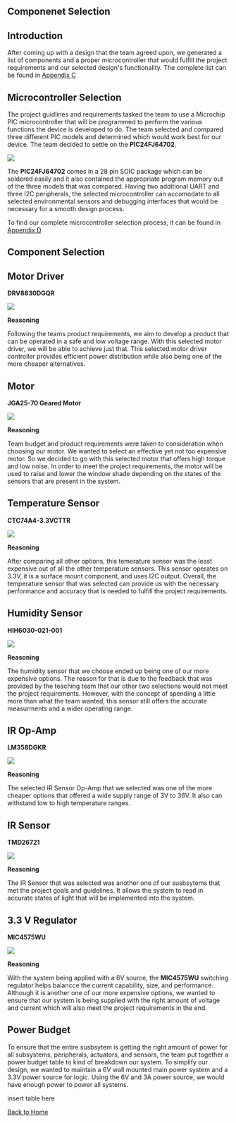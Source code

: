 **Componenet Selection**
-
Introduction
-
After coming up with a design that the team agreed upon, we generated a list of components and a proper microcontroller that would fulfill the project requirements and our selected design's functionality. The complete list can be found in [Appendix C](Appendix_C.md)

**Microcontroller Selection**
-
The project guidlines and requirements tasked the team to use a Microchip PIC microcontroller that will be programmed to perform the various functions the device is developed to do. The team selected and compared three different PIC models and determined which would work best for our device. The team decided to settle on the **PIC24FJ64702**.

![](vertopal_53e86d8e1b304e0fba1b8ab00a47e725/media/image3.png)

The **PIC24FJ64702** comes in a 28 pin SOIC package which can be soldered easily and it also contained the appropriate program memory out of the three models that was compared. Having two additional UART and three I2C peripherals, the selected microcontroller can accomodate to all selected environmental sensors and debugging interfaces that would be necessary for a smooth design process.

To find our complete microcontroller selection process, it can be found in [Appendix D](Appendix_D.md)

**Component Selection**
-
Motor Driver
-
**DRV8830DGQR**

![](vertopal_53e86d8e1b304e0fba1b8ab00a47e725/media/image4.png)

**Reasoning**

Following the teams product requirements, we aim to develop a product that can be operated in a safe and low voltage range. With this selected motor driver, we will be able to achieve just that. This selected motor driver controller provides efficient power distribution while also being one of the more cheaper alternatives. 

Motor
-
**JGA25-70 Geared Motor**

![](vertopal_53e86d8e1b304e0fba1b8ab00a47e725/media/image5.png)

**Reasoning**

Team budget and product requirements were taken to consideration when choosing our motor. We wanted to select an effective yet not too expensive motor. So we decided to go with this selected motor that offers high torque and low noise. In order to meet the project requirements, the motor will be used to raise and lower the window shade depending on the states of the sensors that are present in the system. 

Temperature Sensor
-
**CTC74A4-3.3VCTTR**

![](vertopal_53e86d8e1b304e0fba1b8ab00a47e725/media/image6.png)

**Reasoning**

After comparing all other options, this temerature sensor was the least expensive out of all the other temperature sensors. This sensor operates on 3.3V, it is a surface mount component, and uses I2C output. Overall, the temperature sensor that was selected can provide us with the necessary performance and accuracy that is needed to fulfill the project requirements.

Humidity Sensor
-
**HIH6030-021-001**

![](vertopal_53e86d8e1b304e0fba1b8ab00a47e725/media/image7.png)

**Reasoning**

The humidity sensor that we choose ended up being one of our more expensive options. The reason for that is due to the feedback that was provided by the teaching team that our other two selections would not meet the project requirements. However, with the concept of spending a little more than what the team wanted, this sensor still offers the accurate measurments and a wider operating range.

IR Op-Amp
-
**LM358DGKR**

![](vertopal_53e86d8e1b304e0fba1b8ab00a47e725/media/image8.png)

**Reasoning**

The selected IR Sensor Op-Amp that we selected was one of the more cheaper options that offered a wide supply range of 3V to 36V. It also can withstand low to high temperature ranges.

IR Sensor
-
**TMD26721**

![](vertopal_53e86d8e1b304e0fba1b8ab00a47e725/media/image9.png)

**Reasoning**

The IR Sensor that was selected was another one of our susbsytems that met the project goals and guidelines. It allows the system to read in accurate states of light that will be implemented into the system.

3.3 V Regulator
-
**MIC4575WU**

![](vertopal_53e86d8e1b304e0fba1b8ab00a47e725/media/image10.png)

**Reasoning**

With the system being applied with a 6V source, the **MIC4575WU** switching regulator helps balancce the current capability, size, and performance. Although it is another one of our more expensive options, we wanted to ensure that our system is being supplied with the right amount of voltage and current which will also meet the project requirements in the end.

Power Budget
-
To ensure that the entire susbsytem is getting the right amount of power for all subsystems, peripherals, actuators, and sensors, the team put together a power budget table to kind of breakdown our system. To simplify our design, we wanted to maintain a 6V wall mounted main power system and a 3.3V power source for logic. Using the 6V and 3A power source, we would have enough power to power all systems.

insert table here

[Back to Home](index)
